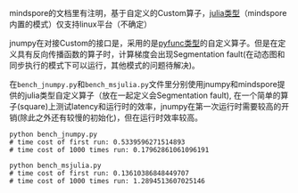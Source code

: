 mindspore的文档里有注明，基于自定义的Custom算子，[julia类型](https://www.mindspore.cn/tutorials/experts/zh-CN/r1.8/operation/op_custom.html#julia%E7%B1%BB%E5%9E%8B%E7%9A%84%E8%87%AA%E5%AE%9A%E4%B9%89%E7%AE%97%E5%AD%90%E5%BC%80%E5%8F%91)（mindspore内置的模式）仅支持linux平台（不确定）

jnumpy在对接Custom的接口是，采用的是[pyfunc类型](https://www.mindspore.cn/tutorials/experts/zh-CN/r1.8/operation/op_custom.html#julia%E7%B1%BB%E5%9E%8B%E7%9A%84%E8%87%AA%E5%AE%9A%E4%B9%89%E7%AE%97%E5%AD%90%E5%BC%80%E5%8F%91)的自定义算子。但是在定义具有反向传播函数的算子时，计算梯度会出现Segmentation fault(在动态图和同步执行的模式下可以运行，其他模式的问题待解决)。

在`bench_jnumpy.py`和`bench_msjulia.py`文件里分别使用jnumpy和mindspore提供的julia类型自定义算子（放在一起定义会Segmentation fault), 在一个简单的算子(square)上测试latency和运行时的效率，jnumpy在第一次运行时需要较高的开销(除此之外还有较慢的初始化)，但在运行时效率较高。

```
python bench_jnumpy.py
# time cost of first run: 0.5339596271514893
# time cost of 1000 times run: 0.17962861061096191

python bench_msjulia.py
# time cost of first run: 0.13610386848449707
# time cost of 1000 times run: 1.2894513607025146
```